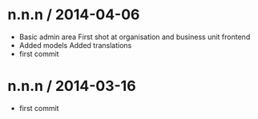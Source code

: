
n.n.n / 2014-04-06 
==================

  * Basic admin area First shot at organisation and business unit frontend
  * Added models Added translations
  * first commit

n.n.n / 2014-03-16 
==================

  * first commit
